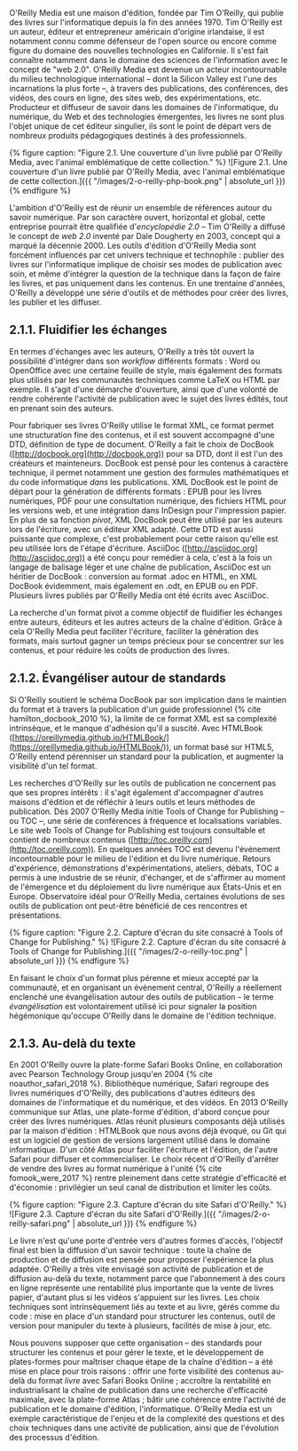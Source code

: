 O'Reilly Media est une maison d'édition, fondée par Tim O'Reilly, qui publie des livres sur l'informatique depuis la fin des années 1970.
Tim O'Reilly est un auteur, éditeur et entrepreneur américain d'origine irlandaise, il est notamment connu comme défenseur de l'open source ou encore comme figure du domaine des nouvelles technologies en Californie.
Il s'est fait connaître notamment dans le domaine des sciences de l'information avec le concept de "web 2.0".
O'Reilly Media est devenue un acteur incontournable du milieu technologique international – dont la Silicon Valley est l'une des incarnations la plus forte –, à travers des publications, des conférences, des vidéos, des cours en ligne, des sites web, des expérimentations, etc.
Producteur et diffuseur de savoir dans les domaines de l'informatique, du numérique, du Web et des technologies émergentes, les livres ne sont plus l'objet unique de cet éditeur singulier, ils sont le point de départ vers de nombreux produits pédagogiques destinés à des professionnels.

{% figure caption: "Figure 2.1. Une couverture d'un livre publié par O'Reilly Media, avec l'animal emblématique de cette collection." %}
![Figure 2.1. Une couverture d'un livre publié par O'Reilly Media, avec l'animal emblématique de cette collection.]({{ "/images/2-o-reilly-php-book.png" | absolute_url }})
{% endfigure %}

L'ambition d'O'Reilly est de réunir un ensemble de références autour du savoir numérique.
Par son caractère ouvert, horizontal et global, cette entreprise pourrait être qualifiée d'_encyclopédie 2.0_ – Tim O'Reilly a diffusé le concept de _web 2.0_ inventé par Dale Dougherty en 2003, concept qui a marqué la décennie 2000.
Les outils d'édition d'O'Reilly Media sont forcément influencés par cet univers technique et technophile : publier des livres sur l'informatique implique de choisir ses modes de publication avec soin, et même d'intégrer la question de la technique dans la façon de faire les livres, et pas uniquement dans les contenus.
En une trentaine d'années, O'Reilly a développé une série d'outils et de méthodes pour créer des livres, les publier et les diffuser.

## 2.1.1. Fluidifier les échanges
En termes d'échanges avec les auteurs, O'Reilly a très tôt ouvert la possibilité d'intégrer dans son _workflow_ différents formats : Word ou OpenOffice avec une certaine feuille de style, mais également des formats plus utilisés par les communautés techniques comme LaTeX ou HTML par exemple.
Il s'agit d'une démarche d'ouverture, ainsi que d'une volonté de rendre cohérente l'activité de publication avec le sujet des livres édités, tout en prenant soin des auteurs.

Pour fabriquer ses livres O'Reilly utilise le format XML, ce format permet une structuration fine des contenus, et il est souvent accompagné d'une DTD, définition de type de document.
O'Reilly a fait le choix de DocBook ([http://docbook.org](http://docbook.org)) pour sa DTD, dont il est l'un des créateurs et mainteneurs.
DocBook est pensé pour les contenus à caractère technique, il permet notamment une gestion des formules mathématiques et du code informatique _dans_ les publications.
XML DocBook est le point de départ pour la génération de différents formats : EPUB pour les livres numériques, PDF pour une consultation numérique, des fichiers HTML pour les versions web, et une intégration dans InDesign pour l'impression papier.
En plus de sa fonction _pivot_, XML DocBook peut être utilisé par les auteurs lors de l'écriture, avec un éditeur XML adapté.
Cette DTD est aussi puissante que complexe, c'est probablement pour cette raison qu'elle est peu utilisée lors de l'étape d'écriture.
AsciiDoc ([http://asciidoc.org](http://asciidoc.org)) a été conçu pour remédier à cela, c'est à la fois un langage de balisage léger et une chaîne de publication, AsciiDoc est un héritier de DocBook : conversion au format .adoc en HTML, en XML DocBook évidemment, mais également en .odt, en EPUB ou en PDF.
Plusieurs livres publiés par O'Reilly Media ont été écrits avec AsciiDoc.

La recherche d'un format pivot a comme objectif de fluidifier les échanges entre auteurs, éditeurs et les autres acteurs de la chaîne d'édition.
Grâce à cela O'Reilly Media peut faciliter l'écriture, faciliter la génération des formats, mais surtout gagner un temps précieux pour se concentrer sur les contenus, et pour réduire les coûts de production des livres.

## 2.1.2. Évangéliser autour de standards
Si O'Reilly soutient le schéma DocBook par son implication dans le maintien du format et à travers la publication d'un guide professionnel {% cite hamilton_docbook_2010 %}, la limite de ce format XML est sa complexité intrinsèque, et le manque d'adhésion qu'il a suscité.
Avec HTMLBook ([https://oreillymedia.github.io/HTMLBook/](https://oreillymedia.github.io/HTMLBook/)), un format basé sur HTML5, O'Reilly entend pérenniser un standard pour la publication, et augmenter la visibilité d'un tel format.

Les recherches d'O'Reilly sur les outils de publication ne concernent pas que ses propres intérêts : il s'agit également d'accompagner d'autres maisons d'édition et de réfléchir à leurs outils et leurs méthodes de publication.
Dès 2007 O'Reilly Media initie Tools of Change for Publishing – ou TOC –, une série de conférences à fréquence et localisations variables.
Le site web Tools of Change for Publishing est toujours consultable et contient de nombreux contenus ([http://toc.oreilly.com](http://toc.oreilly.com)).
En quelques années TOC est devenu l'événement incontournable pour le milieu de l'édition et du livre numérique.
Retours d'expérience, démonstrations d'expérimentations, ateliers, débats, TOC a permis à une industrie de se réunir, d'échanger, et de s'affirmer au moment de l'émergence et du déploiement du livre numérique aux États-Unis et en Europe.
Observatoire idéal pour O'Reilly Media, certaines évolutions de ses outils de publication ont peut-être bénéficié de ces rencontres et présentations.

{% figure caption: "Figure 2.2. Capture d'écran du site consacré à Tools of Change for Publishing." %}
![Figure 2.2. Capture d'écran du site consacré à Tools of Change for Publishing.]({{ "/images/2-o-reilly-toc.png" | absolute_url }})
{% endfigure %}

En faisant le choix d'un format plus pérenne et mieux accepté par la communauté, et en organisant un événement central, O'Reilly a réellement enclenché une évangélisation autour des outils de publication – le terme _évangélisation_ est volontairement utilisé ici pour signaler la position hégémonique qu'occupe O'Reilly dans le domaine de l'édition technique.

## 2.1.3. Au-delà du texte
En 2001 O'Reilly ouvre la plate-forme Safari Books Online, en collaboration avec Pearson Technology Group jusqu'en 2004 {% cite noauthor_safari_2018 %}.
Bibliothèque numérique, Safari regroupe des livres numériques d'O'Reilly, des publications d'autres éditeurs des domaines de l'informatique et du numérique, et des vidéos.
En 2013 O'Reilly communique sur Atlas, une plate-forme d'édition, d'abord conçue pour créer des livres numériques.
Atlas réunit plusieurs composants déjà utilisés par la maison d'édition : HTMLBook que nous avons déjà évoqué, ou Git qui est un logiciel de gestion de versions largement utilisé dans le domaine informatique.
D'un côté Atlas pour faciliter l'écriture et l'édition, de l'autre Safari pour diffuser et commercialiser.
Le choix récent d'O'Reilly d'arrêter de vendre des livres au format numérique à l'unité {% cite fomook_were_2017 %} rentre pleinement dans cette stratégie d'efficacité et d'économie : privilégier un seul canal de distribution et limiter les coûts.

{% figure caption: "Figure 2.3. Capture d'écran du site Safari d'O'Reilly." %}
![Figure 2.3. Capture d'écran du site Safari d'O'Reilly.]({{ "/images/2-o-reilly-safari.png" | absolute_url }})
{% endfigure %}

Le livre n'est qu'une porte d'entrée vers d'autres formes d'accès, l'objectif final est bien la diffusion d'un savoir technique : toute la chaîne de production et de diffusion est pensée pour proposer l'expérience la plus adaptée.
O'Reilly a très vite envisagé son activité de publication et de diffusion au-delà du texte, notamment parce que l'abonnement à des cours en ligne représente une rentabilité plus importante que la vente de livres papier, d'autant plus si les vidéos s'appuient sur les livres.
Les choix techniques sont intrinsèquement liés au texte et au livre, gérés comme du code : mise en place d'un standard pour structurer les contenus, outil de version pour manipuler du texte à plusieurs, facilités de mise à jour, etc.

Nous pouvons supposer que cette organisation – des standards pour structurer les contenus et pour gérer le texte, et le développement de plates-formes pour maîtriser chaque étape de la chaîne d'édition – a été mise en place pour trois raisons : offrir une forte visibilité des contenus au-delà du format _livre_ avec Safari Books Online ; accroître la rentabilité en industrialisant la chaîne de publication dans une recherche d'efficacité maximale, avec la plate-forme Atlas ; bâtir une cohérence entre l'activité de publication et le domaine d'édition, l'informatique.
O'Reilly Media est un exemple caractéristique de l'enjeu et de la complexité des questions et des choix techniques dans une activité de publication, ainsi que de l'évolution des processus d'édition.

